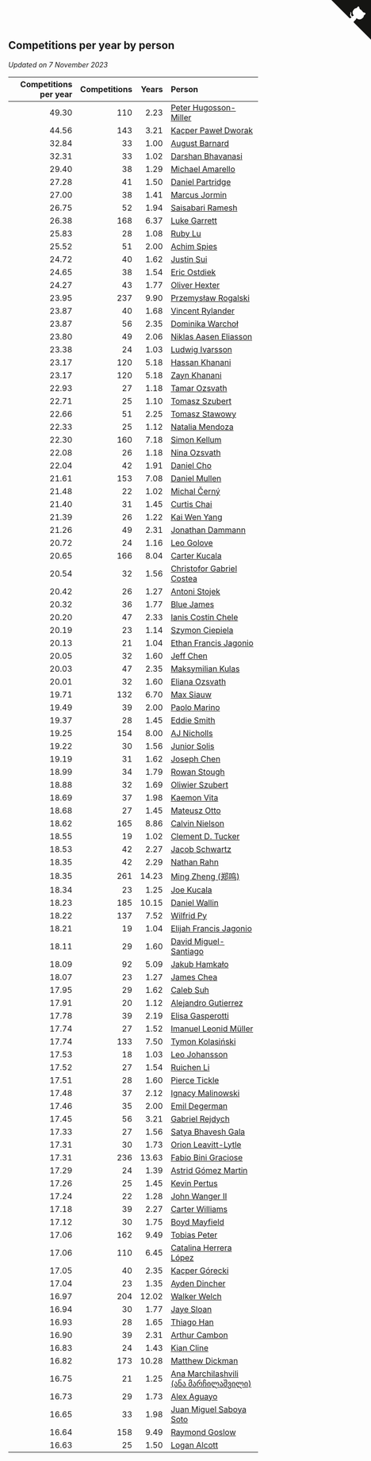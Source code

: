 ## Competitions per year by person

*Updated on  7 November 2023*

| Competitions per year | Competitions | Years | Person |
| ---: | ---: | ---: | :--- |
| 49.30 | 110 | 2.23 | [Peter Hugosson-Miller](https://www.worldcubeassociation.org/persons/2021HUGO01) |
| 44.56 | 143 | 3.21 | [Kacper Paweł Dworak](https://www.worldcubeassociation.org/persons/2020DWOR01) |
| 32.84 | 33 | 1.00 | [August Barnard](https://www.worldcubeassociation.org/persons/2022BARN21) |
| 32.31 | 33 | 1.02 | [Darshan Bhavanasi](https://www.worldcubeassociation.org/persons/2022BHAV01) |
| 29.40 | 38 | 1.29 | [Michael Amarello](https://www.worldcubeassociation.org/persons/2022AMAR09) |
| 27.28 | 41 | 1.50 | [Daniel Partridge](https://www.worldcubeassociation.org/persons/2022PART02) |
| 27.00 | 38 | 1.41 | [Marcus Jormin](https://www.worldcubeassociation.org/persons/2022JORM01) |
| 26.75 | 52 | 1.94 | [Saisabari Ramesh](https://www.worldcubeassociation.org/persons/2021RAME01) |
| 26.38 | 168 | 6.37 | [Luke Garrett](https://www.worldcubeassociation.org/persons/2017GARR05) |
| 25.83 | 28 | 1.08 | [Ruby Lu](https://www.worldcubeassociation.org/persons/2022LURU01) |
| 25.52 | 51 | 2.00 | [Achim Spies](https://www.worldcubeassociation.org/persons/2021SPIE01) |
| 24.72 | 40 | 1.62 | [Justin Sui](https://www.worldcubeassociation.org/persons/2022SUIJ01) |
| 24.65 | 38 | 1.54 | [Eric Ostdiek](https://www.worldcubeassociation.org/persons/2022OSTD01) |
| 24.27 | 43 | 1.77 | [Oliver Hexter](https://www.worldcubeassociation.org/persons/2022HEXT01) |
| 23.95 | 237 | 9.90 | [Przemysław Rogalski](https://www.worldcubeassociation.org/persons/2013ROGA02) |
| 23.87 | 40 | 1.68 | [Vincent Rylander](https://www.worldcubeassociation.org/persons/2022RYLA01) |
| 23.87 | 56 | 2.35 | [Dominika Warchoł](https://www.worldcubeassociation.org/persons/2021WARC01) |
| 23.80 | 49 | 2.06 | [Niklas Aasen Eliasson](https://www.worldcubeassociation.org/persons/2021ELIA01) |
| 23.38 | 24 | 1.03 | [Ludwig Ivarsson](https://www.worldcubeassociation.org/persons/2022IVAR01) |
| 23.17 | 120 | 5.18 | [Hassan Khanani](https://www.worldcubeassociation.org/persons/2018KHAN26) |
| 23.17 | 120 | 5.18 | [Zayn Khanani](https://www.worldcubeassociation.org/persons/2018KHAN28) |
| 22.93 | 27 | 1.18 | [Tamar Ozsvath](https://www.worldcubeassociation.org/persons/2022OZSV04) |
| 22.71 | 25 | 1.10 | [Tomasz Szubert](https://www.worldcubeassociation.org/persons/2022SZUB02) |
| 22.66 | 51 | 2.25 | [Tomasz Stawowy](https://www.worldcubeassociation.org/persons/2021STAW01) |
| 22.33 | 25 | 1.12 | [Natalia Mendoza](https://www.worldcubeassociation.org/persons/2022MEND24) |
| 22.30 | 160 | 7.18 | [Simon Kellum](https://www.worldcubeassociation.org/persons/2016KELL12) |
| 22.08 | 26 | 1.18 | [Nina Ozsvath](https://www.worldcubeassociation.org/persons/2022OZSV03) |
| 22.04 | 42 | 1.91 | [Daniel Cho](https://www.worldcubeassociation.org/persons/2021CHOD01) |
| 21.61 | 153 | 7.08 | [Daniel Mullen](https://www.worldcubeassociation.org/persons/2016MULL04) |
| 21.48 | 22 | 1.02 | [Michal Černý](https://www.worldcubeassociation.org/persons/2022CERN03) |
| 21.40 | 31 | 1.45 | [Curtis Chai](https://www.worldcubeassociation.org/persons/2022CHAI02) |
| 21.39 | 26 | 1.22 | [Kai Wen Yang](https://www.worldcubeassociation.org/persons/2022YANG19) |
| 21.26 | 49 | 2.31 | [Jonathan Dammann](https://www.worldcubeassociation.org/persons/2021DAMM01) |
| 20.72 | 24 | 1.16 | [Leo Golove](https://www.worldcubeassociation.org/persons/2022GOLO02) |
| 20.65 | 166 | 8.04 | [Carter Kucala](https://www.worldcubeassociation.org/persons/2015KUCA01) |
| 20.54 | 32 | 1.56 | [Christofor Gabriel Costea](https://www.worldcubeassociation.org/persons/2022COST03) |
| 20.42 | 26 | 1.27 | [Antoni Stojek](https://www.worldcubeassociation.org/persons/2022STOJ03) |
| 20.32 | 36 | 1.77 | [Blue James](https://www.worldcubeassociation.org/persons/2022JAME01) |
| 20.20 | 47 | 2.33 | [Ianis Costin Chele](https://www.worldcubeassociation.org/persons/2021CHEL01) |
| 20.19 | 23 | 1.14 | [Szymon Ciepiela](https://www.worldcubeassociation.org/persons/2022CIEP01) |
| 20.13 | 21 | 1.04 | [Ethan Francis Jagonio](https://www.worldcubeassociation.org/persons/2022JAGO03) |
| 20.05 | 32 | 1.60 | [Jeff Chen](https://www.worldcubeassociation.org/persons/2022CHEN19) |
| 20.03 | 47 | 2.35 | [Maksymilian Kulas](https://www.worldcubeassociation.org/persons/2021KULA02) |
| 20.01 | 32 | 1.60 | [Eliana Ozsvath](https://www.worldcubeassociation.org/persons/2022OZSV01) |
| 19.71 | 132 | 6.70 | [Max Siauw](https://www.worldcubeassociation.org/persons/2017SIAU02) |
| 19.49 | 39 | 2.00 | [Paolo Marino](https://www.worldcubeassociation.org/persons/2021MARI04) |
| 19.37 | 28 | 1.45 | [Eddie Smith](https://www.worldcubeassociation.org/persons/2022SMIT20) |
| 19.25 | 154 | 8.00 | [AJ Nicholls](https://www.worldcubeassociation.org/persons/2015NICH04) |
| 19.22 | 30 | 1.56 | [Junior Solis](https://www.worldcubeassociation.org/persons/2022SOLI03) |
| 19.19 | 31 | 1.62 | [Joseph Chen](https://www.worldcubeassociation.org/persons/2022CHEN16) |
| 18.99 | 34 | 1.79 | [Rowan Stough](https://www.worldcubeassociation.org/persons/2022STOU01) |
| 18.88 | 32 | 1.69 | [Oliwier Szubert](https://www.worldcubeassociation.org/persons/2022SZUB01) |
| 18.69 | 37 | 1.98 | [Kaemon Vita](https://www.worldcubeassociation.org/persons/2021VITA01) |
| 18.68 | 27 | 1.45 | [Mateusz Otto](https://www.worldcubeassociation.org/persons/2022OTTO01) |
| 18.62 | 165 | 8.86 | [Calvin Nielson](https://www.worldcubeassociation.org/persons/2014NIEL03) |
| 18.55 | 19 | 1.02 | [Clement D. Tucker](https://www.worldcubeassociation.org/persons/2022TUCK09) |
| 18.53 | 42 | 2.27 | [Jacob Schwartz](https://www.worldcubeassociation.org/persons/2021SCHW01) |
| 18.35 | 42 | 2.29 | [Nathan Rahn](https://www.worldcubeassociation.org/persons/2021RAHN01) |
| 18.35 | 261 | 14.23 | [Ming Zheng (郑鸣)](https://www.worldcubeassociation.org/persons/2009ZHEN11) |
| 18.34 | 23 | 1.25 | [Joe Kucala](https://www.worldcubeassociation.org/persons/2022KUCA01) |
| 18.23 | 185 | 10.15 | [Daniel Wallin](https://www.worldcubeassociation.org/persons/2013WALL03) |
| 18.22 | 137 | 7.52 | [Wilfrid Py](https://www.worldcubeassociation.org/persons/2016PYWI01) |
| 18.21 | 19 | 1.04 | [Elijah Francis Jagonio](https://www.worldcubeassociation.org/persons/2022JAGO02) |
| 18.11 | 29 | 1.60 | [David Miguel-Santiago](https://www.worldcubeassociation.org/persons/2022MIGU02) |
| 18.09 | 92 | 5.09 | [Jakub Hamkało](https://www.worldcubeassociation.org/persons/2018HAMK01) |
| 18.07 | 23 | 1.27 | [James Chea](https://www.worldcubeassociation.org/persons/2022CHEA05) |
| 17.95 | 29 | 1.62 | [Caleb Suh](https://www.worldcubeassociation.org/persons/2022SUHC01) |
| 17.91 | 20 | 1.12 | [Alejandro Gutierrez](https://www.worldcubeassociation.org/persons/2022GUTI09) |
| 17.78 | 39 | 2.19 | [Elisa Gasperotti](https://www.worldcubeassociation.org/persons/2021GASP01) |
| 17.74 | 27 | 1.52 | [Imanuel Leonid Müller](https://www.worldcubeassociation.org/persons/2022MULL02) |
| 17.74 | 133 | 7.50 | [Tymon Kolasiński](https://www.worldcubeassociation.org/persons/2016KOLA02) |
| 17.53 | 18 | 1.03 | [Leo Johansson](https://www.worldcubeassociation.org/persons/2022JOHA08) |
| 17.52 | 27 | 1.54 | [Ruichen Li](https://www.worldcubeassociation.org/persons/2022LIRU02) |
| 17.51 | 28 | 1.60 | [Pierce Tickle](https://www.worldcubeassociation.org/persons/2022TICK01) |
| 17.48 | 37 | 2.12 | [Ignacy Malinowski](https://www.worldcubeassociation.org/persons/2021MALI02) |
| 17.46 | 35 | 2.00 | [Emil Degerman](https://www.worldcubeassociation.org/persons/2021DEGE01) |
| 17.45 | 56 | 3.21 | [Gabriel Rejdych](https://www.worldcubeassociation.org/persons/2020REJD01) |
| 17.33 | 27 | 1.56 | [Satya Bhavesh Gala](https://www.worldcubeassociation.org/persons/2022GALA03) |
| 17.31 | 30 | 1.73 | [Orion Leavitt-Lytle](https://www.worldcubeassociation.org/persons/2022LEAV01) |
| 17.31 | 236 | 13.63 | [Fabio Bini Graciose](https://www.worldcubeassociation.org/persons/2010GRAC02) |
| 17.29 | 24 | 1.39 | [Astrid Gómez Martin](https://www.worldcubeassociation.org/persons/2022MART26) |
| 17.26 | 25 | 1.45 | [Kevin Pertus](https://www.worldcubeassociation.org/persons/2022PERT01) |
| 17.24 | 22 | 1.28 | [John Wanger II](https://www.worldcubeassociation.org/persons/2022WANG39) |
| 17.18 | 39 | 2.27 | [Carter Williams](https://www.worldcubeassociation.org/persons/2021WILL06) |
| 17.12 | 30 | 1.75 | [Boyd Mayfield](https://www.worldcubeassociation.org/persons/2022MAYF01) |
| 17.06 | 162 | 9.49 | [Tobias Peter](https://www.worldcubeassociation.org/persons/2014PETE03) |
| 17.06 | 110 | 6.45 | [Catalina Herrera López](https://www.worldcubeassociation.org/persons/2017LOPE31) |
| 17.05 | 40 | 2.35 | [Kacper Górecki](https://www.worldcubeassociation.org/persons/2021GORE01) |
| 17.04 | 23 | 1.35 | [Ayden Dincher](https://www.worldcubeassociation.org/persons/2022DINC01) |
| 16.97 | 204 | 12.02 | [Walker Welch](https://www.worldcubeassociation.org/persons/2011WELC01) |
| 16.94 | 30 | 1.77 | [Jaye Sloan](https://www.worldcubeassociation.org/persons/2022SLOA01) |
| 16.93 | 28 | 1.65 | [Thiago Han](https://www.worldcubeassociation.org/persons/2022HANT01) |
| 16.90 | 39 | 2.31 | [Arthur Cambon](https://www.worldcubeassociation.org/persons/2021CAMB01) |
| 16.83 | 24 | 1.43 | [Kian Cline](https://www.worldcubeassociation.org/persons/2022CLIN01) |
| 16.82 | 173 | 10.28 | [Matthew Dickman](https://www.worldcubeassociation.org/persons/2013DICK01) |
| 16.75 | 21 | 1.25 | [Ana Marchilashvili (ანა მარჩილაშვილი)](https://www.worldcubeassociation.org/persons/2022MARC10) |
| 16.73 | 29 | 1.73 | [Alex Aguayo](https://www.worldcubeassociation.org/persons/2022AGUA01) |
| 16.65 | 33 | 1.98 | [Juan Miguel Saboya Soto](https://www.worldcubeassociation.org/persons/2021SOTO01) |
| 16.64 | 158 | 9.49 | [Raymond Goslow](https://www.worldcubeassociation.org/persons/2014GOSL01) |
| 16.63 | 25 | 1.50 | [Logan Alcott](https://www.worldcubeassociation.org/persons/2022ALCO02) |


<a href="https://github.com/jonatanklosko/wca_statistics" class="github-corner" aria-label="View source on Github"><svg width="80" height="80" viewBox="0 0 250 250" style="fill:#151513; color:#fff; position: absolute; top: 0; border: 0; right: 0;" aria-hidden="true"><path d="M0,0 L115,115 L130,115 L142,142 L250,250 L250,0 Z"></path><path d="M128.3,109.0 C113.8,99.7 119.0,89.6 119.0,89.6 C122.0,82.7 120.5,78.6 120.5,78.6 C119.2,72.0 123.4,76.3 123.4,76.3 C127.3,80.9 125.5,87.3 125.5,87.3 C122.9,97.6 130.6,101.9 134.4,103.2" fill="currentColor" style="transform-origin: 130px 106px;" class="octo-arm"></path><path d="M115.0,115.0 C114.9,115.1 118.7,116.5 119.8,115.4 L133.7,101.6 C136.9,99.2 139.9,98.4 142.2,98.6 C133.8,88.0 127.5,74.4 143.8,58.0 C148.5,53.4 154.0,51.2 159.7,51.0 C160.3,49.4 163.2,43.6 171.4,40.1 C171.4,40.1 176.1,42.5 178.8,56.2 C183.1,58.6 187.2,61.8 190.9,65.4 C194.5,69.0 197.7,73.2 200.1,77.6 C213.8,80.2 216.3,84.9 216.3,84.9 C212.7,93.1 206.9,96.0 205.4,96.6 C205.1,102.4 203.0,107.8 198.3,112.5 C181.9,128.9 168.3,122.5 157.7,114.1 C157.9,116.9 156.7,120.9 152.7,124.9 L141.0,136.5 C139.8,137.7 141.6,141.9 141.8,141.8 Z" fill="currentColor" class="octo-body"></path></svg></a><style>.github-corner:hover .octo-arm{animation:octocat-wave 560ms ease-in-out}@keyframes octocat-wave{0%,100%{transform:rotate(0)}20%,60%{transform:rotate(-25deg)}40%,80%{transform:rotate(10deg)}}@media (max-width:500px){.github-corner:hover .octo-arm{animation:none}.github-corner .octo-arm{animation:octocat-wave 560ms ease-in-out}}</style>
